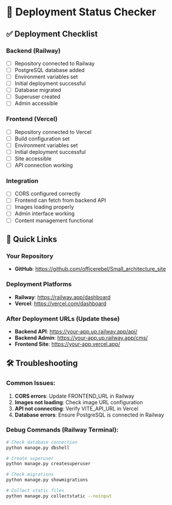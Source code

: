 # 🚀 Deployment Status Checker

## ✅ Deployment Checklist

### Backend (Railway)
- [ ] Repository connected to Railway
- [ ] PostgreSQL database added
- [ ] Environment variables set
- [ ] Initial deployment successful
- [ ] Database migrated
- [ ] Superuser created
- [ ] Admin accessible

### Frontend (Vercel)
- [ ] Repository connected to Vercel
- [ ] Build configuration set
- [ ] Environment variables set
- [ ] Initial deployment successful
- [ ] Site accessible
- [ ] API connection working

### Integration
- [ ] CORS configured correctly
- [ ] Frontend can fetch from backend API
- [ ] Images loading properly
- [ ] Admin interface working
- [ ] Content management functional

## 🔗 Quick Links

### Your Repository
- **GitHub**: https://github.com/officerebel/Small_architecture_site

### Deployment Platforms
- **Railway**: https://railway.app/dashboard
- **Vercel**: https://vercel.com/dashboard

### After Deployment URLs (Update these)
- **Backend API**: https://your-app.up.railway.app/api/
- **Backend Admin**: https://your-app.up.railway.app/cms/
- **Frontend Site**: https://your-app.vercel.app/

## 🛠️ Troubleshooting

### Common Issues:
1. **CORS errors**: Update FRONTEND_URL in Railway
2. **Images not loading**: Check image URL configuration
3. **API not connecting**: Verify VITE_API_URL in Vercel
4. **Database errors**: Ensure PostgreSQL is connected in Railway

### Debug Commands (Railway Terminal):
```bash
# Check database connection
python manage.py dbshell

# Create superuser
python manage.py createsuperuser

# Check migrations
python manage.py showmigrations

# Collect static files
python manage.py collectstatic --noinput
```